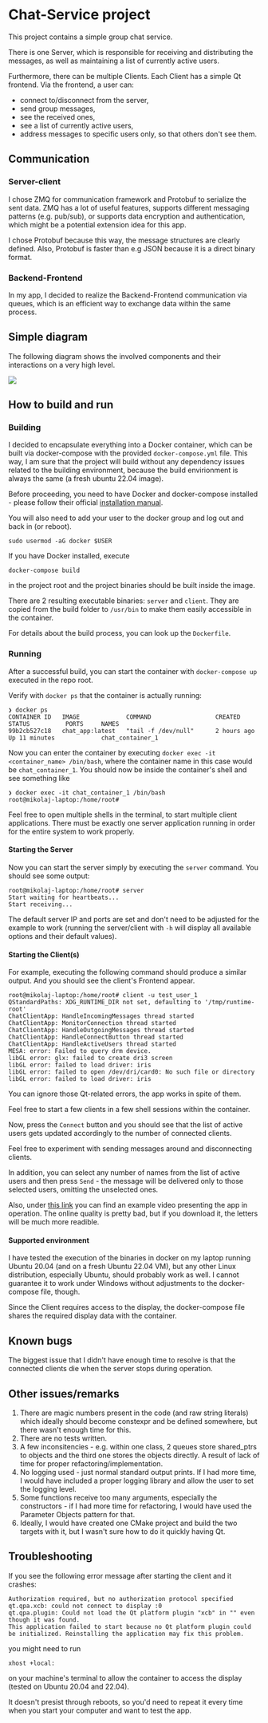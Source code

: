 # Chat-Service project
This project contains a simple group chat service.

There is one Server, which is responsible for receiving and distributing the messages, as well as maintaining a list of currently active users.

Furthermore, there can be multiple Clients. Each Client has a simple Qt frontend. Via the frontend, a user can:
- connect to/disconnect from the server,
- send group messages,
- see the received ones,
- see a list of currently active users,
- address messages to specific users only, so that others don't see them.

## Communication
### Server-client
I chose ZMQ for communication framework and Protobuf to serialize the sent data.
ZMQ has a lot of useful features, supports different messaging patterns (e.g. pub/sub), or supports data encryption and authentication, which might be a potential extension idea for this app.

I chose Protobuf because this way, the message structures are clearly defined. Also, Protobuf is faster than e.g JSON because it is a direct binary format.

### Backend-Frontend
In my app, I decided to realize the Backend-Frontend communication via queues, which is an efficient way to exchange data within the same process.

## Simple diagram
The following diagram shows the involved components and their interactions on a very high level.

![](images/chat_app.drawio.png)

## How to build and run
### Building
I decided to encapsulate everything into a Docker container, which can be built via docker-compose with the provided `docker-compose.yml` file.
This way, I am sure that the project will build without any dependency issues related to the building environment, because the build envirionment is always the same (a fresh ubuntu 22.04 image).

Before proceeding, you need to have Docker and docker-compose installed - please follow their official [installation manual](https://docs.docker.com/engine/install/ubuntu/).

You will also need to add your user to the docker group and log out and back in (or reboot).
```
sudo usermod -aG docker $USER
```

If you have Docker installed, execute
```
docker-compose build
```
in the project root and the project binaries should be built inside the image.

There are 2 resulting executable binaries: `server` and `client`. They are copied from the build folder to `/usr/bin` to make them easily accessible in the container.

For details about the build process, you can look up the `Dockerfile`.

### Running
After a successful build, you can start the container with `docker-compose up` executed in the repo root.

Verify with `docker ps` that the container is actually running:
```
❯ docker ps
CONTAINER ID   IMAGE             COMMAND                  CREATED        STATUS          PORTS     NAMES
99b2cb527c18   chat_app:latest   "tail -f /dev/null"      2 hours ago    Up 11 minutes             chat_container_1

```

Now you can enter the container by executing `docker exec -it <container_name> /bin/bash`, where the container name in this case would be `chat_container_1`.
You should now be inside the container's shell and see something like
```
❯ docker exec -it chat_container_1 /bin/bash
root@mikolaj-laptop:/home/root#
```

Feel free to open multiple shells in the terminal, to start multiple client applications.
There must be exactly one server application running in order for the entire system to work properly.

#### Starting the Server
Now you can start the server simply by executing the `server` command. You should see some output:
```
root@mikolaj-laptop:/home/root# server
Start waiting for heartbeats...
Start receiving...
```

The default server IP and ports are set and don't need to be adjusted for the example to work (running the server/client with `-h` will display all available options and their default values).

#### Starting the Client(s)
For example, executing the following command should produce a similar output. And you should see the client's Frontend appear.
```
root@mikolaj-laptop:/home/root# client -u test_user_1
QStandardPaths: XDG_RUNTIME_DIR not set, defaulting to '/tmp/runtime-root'
ChatClientApp: HandleIncomingMessages thread started
ChatClientApp: MonitorConnection thread started
ChatClientApp: HandleOutgoingMessages thread started
ChatClientApp: HandleConnectButton thread started
ChatClientApp: HandleActiveUsers thread started
MESA: error: Failed to query drm device.
libGL error: glx: failed to create dri3 screen
libGL error: failed to load driver: iris
libGL error: failed to open /dev/dri/card0: No such file or directory
libGL error: failed to load driver: iris

```
You can ignore those Qt-related errors, the app works in spite of them.

Feel free to start a few clients in a few shell sessions within the container.

Now, press the `Connect` button and you should see that the list of active users gets updated accordingly to the number of connected clients.

Feel free to experiment with sending messages around and disconnecting clients.

In addition, you can select any number of names from the list of active users and then press `Send` - the message will be delivered only to those selected users, omitting the unselected ones.

Also, under [this link](https://drive.google.com/file/d/1NRkTbV-TAqKmMXRNwKcPsrKoO8sZIQOM/view?usp=sharing) you can find an example video presenting the app in operation.
The online quality is pretty bad, but if you download it, the letters will be much more readible.

#### Supported environment
I have tested the execution of the binaries in docker on my laptop running Ubuntu 20.04 (and on a fresh Ubuntu 22.04 VM), but any other Linux distribution, especially Ubuntu, should probably work as well.
I cannot guarantee it to work under Windows without adjustments to the docker-compose file, though.

Since the Client requires access to the display, the docker-compose file shares the required display data with the container.

## Known bugs
The biggest issue that I didn't have enough time to resolve is that the connected clients die when the server stops during operation.

## Other issues/remarks
1. There are magic numbers present in the code (and raw string literals) which ideally should become constexpr and be defined somewhere, but there wasn't enough time for this.
2. There are no tests written.
3. A few inconsitencies - e.g. within one class, 2 queues store shared_ptrs to objects and the third one stores the objects directly. A result of lack of time for proper refactoring/implementation.
4. No logging used - just normal standard output prints. If I had more time, I would have included a proper logging library and allow the user to set the logging level.
5. Some functions receive too many arguments, especially the constructors - if I had more time for refactoring, I would have used the Parameter Objects pattern for that.
6. Ideally, I would have created one CMake project and build the two targets with it, but I wasn't sure how to do it quickly having Qt.


## Troubleshooting
If you see the following error message after starting the client and it crashes:
```
Authorization required, but no authorization protocol specified
qt.qpa.xcb: could not connect to display :0
qt.qpa.plugin: Could not load the Qt platform plugin "xcb" in "" even though it was found.
This application failed to start because no Qt platform plugin could be initialized. Reinstalling the application may fix this problem.
```

you might need to run
```
xhost +local:
```
on your machine's terminal to allow the container to access the display (tested on Ubuntu 20.04 and 22.04).

It doesn't presist through reboots, so you'd need to repeat it every time when you start your computer and want to test the app.
